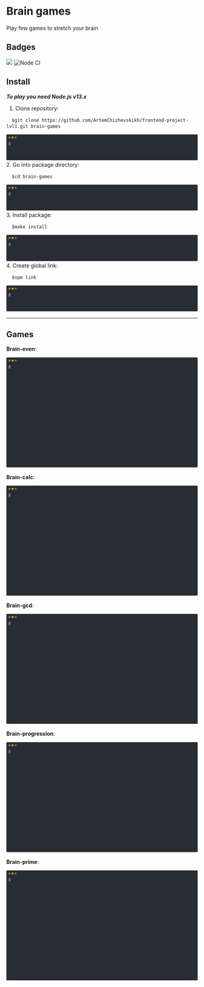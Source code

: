# Brain games
Play few games to stretch your brain


## Badges
<a href="https://codeclimate.com/github/ArtemChizhevskikh/frontend-project-lvl1/maintainability"><img src="https://api.codeclimate.com/v1/badges/4193bb42b10417d5a457/maintainability" /></a>
![Node CI](https://github.com/ArtemChizhevskikh/frontend-project-lvl1/workflows/Node%20CI/badge.svg)


## Install

***To play you need Node.js v13.x***

1. Clone repository:
```
  $git clone https://github.com/ArtemChizhevskikh/frontend-project-lvl1.git brain-games
```
![Alt text](https://github.com/ArtemChizhevskikh/projectsDemo/blob/master/brainGames/install1.svg)
2. Go into package directory:
```
  $cd brain-games
```
![Alt text](https://github.com/ArtemChizhevskikh/projectsDemo/blob/master/brainGames/install2.svg)
3. Install package:
```
  $make install
```
![Alt text](https://github.com/ArtemChizhevskikh/projectsDemo/blob/master/brainGames/install3.svg)
4. Create global link:
```
  $npm link
```
![Alt text](https://github.com/ArtemChizhevskikh/projectsDemo/blob/master/brainGames/install4.svg)
- - - 
## Games
**Brain-even**:

![Alt text](https://github.com/ArtemChizhevskikh/projectsDemo/blob/master/brainGames/brain-even.svg)

**Brain-calc**:

![Alt text](https://github.com/ArtemChizhevskikh/projectsDemo/blob/master/brainGames/brain-calc.svg)

**Brain-gcd**:

![Alt text](https://github.com/ArtemChizhevskikh/projectsDemo/blob/master/brainGames/brain-gcd.svg)

**Brain-progression**:

![Alt text](https://github.com/ArtemChizhevskikh/projectsDemo/blob/master/brainGames/brain-progression.svg)

**Brain-prime**:

![Alt text](https://github.com/ArtemChizhevskikh/projectsDemo/blob/master/brainGames/brain-prime.svg)
